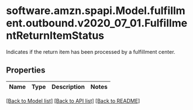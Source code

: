# software.amzn.spapi.Model.fulfillment.outbound.v2020_07_01.FulfillmentReturnItemStatus
Indicates if the return item has been processed by a fulfillment center.

## Properties

Name | Type | Description | Notes
------------ | ------------- | ------------- | -------------

[[Back to Model list]](../README.md#documentation-for-models) [[Back to API list]](../README.md#documentation-for-api-endpoints) [[Back to README]](../README.md)

